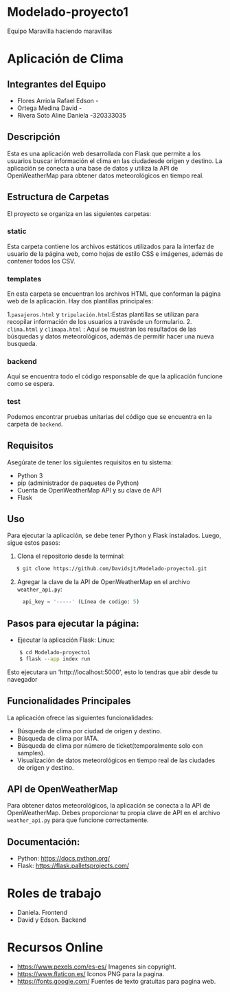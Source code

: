# Modelado-proyecto1
Equipo Maravilla haciendo maravillas
# Aplicación de Clima

## Integrantes del Equipo
* Flores Arriola Rafael Edson -
* Ortega Medina David -
* Rivera Soto Aline Daniela -320333035

## Descripción
Esta es una aplicación web desarrollada con Flask que permite a los usuarios buscar información el clima en las ciudadesde origen y destino. La aplicación se conecta a una base de datos y utiliza la API de OpenWeatherMap para obtener datos meteorológicos en tiempo real.

## Estructura de Carpetas
El proyecto se organiza en las siguientes carpetas:

### static
Esta carpeta contiene los archivos estáticos utilizados para la interfaz de usuario de la página web, como hojas de estilo CSS e imágenes, además de contener todos los CSV.

### templates
En esta carpeta se encuentran los archivos HTML que conforman la página web de la aplicación. Hay dos plantillas principales:

1.`pasajeros.html` y `tripulación.html`:Estas plantillas se utilizan para recopilar información de los usuarios a travésde un formulario.
2. `clima.html` y `climapa.html` : Aquí se muestran los resultados de las búsquedas y datos meteorológicos, además de permitir hacer una nueva busqueda.

### backend
Aquí se encuentra todo el código responsable de que la aplicación funcione como se espera.

### test
Podemos encontrar pruebas unitarias del código que se encuentra en la carpeta de `backend`.

## Requisitos

Asegúrate de tener los siguientes requisitos en tu sistema:

- Python 3
- pip (administrador de paquetes de Python)
- Cuenta de OpenWeatherMap API y su clave de API
- Flask

## Uso
Para ejecutar la aplicación, se debe tener  Python y Flask instalados. Luego, sigue estos pasos:

1. Clona el repositorio desde la terminal:

```bash
   $ git clone https://github.com/Davidsjt/Modelado-proyecto1.git
```

2. Agregar la clave de la API de OpenWeatherMap en el archivo `weather_api.py`:

``` python
     api_key = '-----' (Línea de codigo: 5)
```


## Pasos para ejecutar la página:
- Ejecutar la aplicación Flask:
Linux:
```bash
    $ cd Modelado-proyecto1
    $ flask --app index run
```
Esto ejecutara un 'http://localhost:5000', esto lo tendras que abir desde tu navegador


## Funcionalidades Principales
La aplicación ofrece las siguientes funcionalidades:

- Búsqueda de clima por ciudad de origen y destino.
- Búsqueda de clima por IATA.
- Búsqueda de clima por número de ticket(temporalmente solo con samples).
- Visualización de datos meteorológicos en tiempo real de las ciudades de origen y destino.


## API de OpenWeatherMap
Para obtener datos meteorológicos, la aplicación se conecta a la API de OpenWeatherMap. Debes proporcionar tu propia clave de API en el archivo `weather_api.py` para que funcione correctamente.

## Documentación: 

- Python: https://docs.python.org/
- Flask: https://flask.palletsprojects.com/ 



# Roles de trabajo

* Daniela. Frontend 
* David y Edson. Backend


# Recursos Online
* https://www.pexels.com/es-es/  Imagenes sin copyright.
* https://www.flaticon.es/ Iconos PNG para la pagina. 
* https://fonts.google.com/   Fuentes de texto gratuitas para pagina web.
